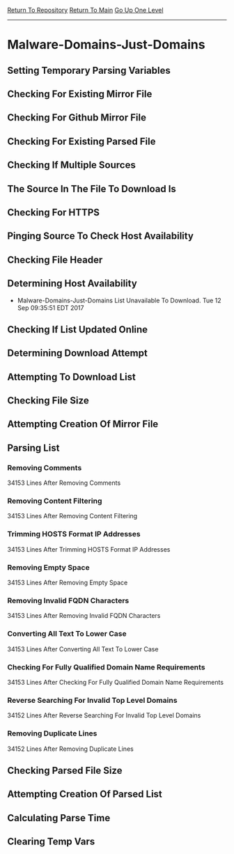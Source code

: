 [Return To Repository](https://github.com/deathbybandaid/piholeparser/)
[Return To Main](https://github.com/deathbybandaid/piholeparser/blob/master/RecentRunLogs/Mainlog.md)
[Go Up One Level](https://github.com/deathbybandaid/piholeparser/blob/master/RecentRunLogs/TopLevelScripts/30-Processing-Blacklists.md)
____________________________________
# Malware-Domains-Just-Domains
## Setting Temporary Parsing Variables
## Checking For Existing Mirror File
## Checking For Github Mirror File
## Checking For Existing Parsed File
## Checking If Multiple Sources
## The Source In The File To Download Is
## Checking For HTTPS
## Pinging Source To Check Host Availability
## Checking File Header
## Determining Host Availability
* Malware-Domains-Just-Domains List Unavailable To Download. Tue 12 Sep 09:35:51 EDT 2017
## Checking If List Updated Online
## Determining Download Attempt
## Attempting To Download List
## Checking File Size
## Attempting Creation Of Mirror File
## Parsing List
### Removing Comments
34153 Lines After Removing Comments
### Removing Content Filtering
34153 Lines After Removing Content Filtering
### Trimming HOSTS Format IP Addresses
34153 Lines After Trimming HOSTS Format IP Addresses
### Removing Empty Space
34153 Lines After Removing Empty Space
### Removing Invalid FQDN Characters
34153 Lines After Removing Invalid FQDN Characters
### Converting All Text To Lower Case
34153 Lines After Converting All Text To Lower Case
### Checking For Fully Qualified Domain Name Requirements
34153 Lines After Checking For Fully Qualified Domain Name Requirements
### Reverse Searching For Invalid Top Level Domains
34152 Lines After Reverse Searching For Invalid Top Level Domains
### Removing Duplicate Lines
34152 Lines After Removing Duplicate Lines
## Checking Parsed File Size
## Attempting Creation Of Parsed List
## Calculating Parse Time
## Clearing Temp Vars
